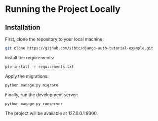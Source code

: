 
# Running the Project Locally

## Installation

First, clone the repository to your local machine:

```bash
git clone https://github.com/sibtc/django-auth-tutorial-example.git
```
Install the requirements:

```bash
pip install -r requirements.txt
```

Apply the migrations:

```bash
python manage.py migrate
```

Finally, run the development server:

```bash
python manage.py runserver
```

The project will be available at 127.0.0.1:8000.
